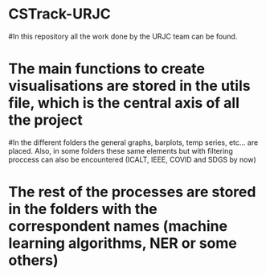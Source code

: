 # CSTrack-URJC

#In this repository all the work done by the URJC team can be found.
# The main functions to create visualisations are stored in the utils file, which is the central axis of all the project
#In the different folders the general graphs, barplots, temp series, etc... are placed. Also, in some folders these same elements but with filtering proccess can also be encountered (ICALT, IEEE, COVID and SDGS by now)
# The rest of the processes are stored in the folders with the correspondent names (machine learning algorithms, NER or some others)
